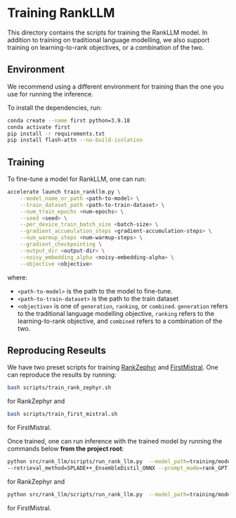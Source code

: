 # Training RankLLM

This directory contains the scripts for training the RankLLM model. In addition to training on traditional language modelling, we also support training on learning-to-rank objectives, or a combination of the two.

## Environment

We recommend using a different environment for training than the one you use for running the inference.

To install the dependencies, run:
```bash
conda create --name first python=3.9.18
conda activate first
pip install -r requirements.txt
pip install flash-attn --no-build-isolation
```

## Training

To fine-tune a model for RankLLM, one can run:
```bash
accelerate launch train_rankllm.py \
    --model_name_or_path <path-to-model> \
    --train_dataset_path <path-to-train-dataset> \
    --num_train_epochs <num-epochs> \
    --seed <seed> \
    --per_device_train_batch_size <batch-size> \
    --gradient_accumulation_steps <gradient-accumulation-steps> \
    --num_warmup_steps <num-warmup-steps> \
    --gradient_checkpointing \
    --output_dir <output-dir> \
    --noisy_embedding_alpha <noisy-embedding-alpha> \
    --objective <objective>
```
where:
- `<path-to-model>` is the path to the model to fine-tune.
- `<path-to-train-dataset>` is the path to the train dataset
- `<objective>` is one of `generation`, `ranking`, or `combined`. `generation` refers to the traditional language modelling objective, `ranking` refers to the learning-to-rank objective, and `combined` refers to a combination of the two.

## Reproducing Reseults

We have two preset scripts for training [RankZephyr](https://arxiv.org/abs/2312.02724) and [FirstMistral](https://arxiv.org/abs/2411.05508). One can reproduce the results by running:
```bash
bash scripts/train_rank_zephyr.sh
```
for RankZephyr and
```bash
bash scripts/train_first_mistral.sh
```
for FirstMistral.

Once trained, one can run inference with the trained model by running the commands below **from the project root**:
```bash
python src/rank_llm/scripts/run_rank_llm.py  --model_path=training/models/ranking/RankZephyr/epoch_2 --top_k_candidates=100 --dataset=dl20 \
--retrieval_method=SPLADE++_EnsembleDistil_ONNX --prompt_mode=rank_GPT --context_size=4096 --variable_passages --use_alpha --num_gpus 1
```
for RankZephyr and
```bash
python src/rank_llm/scripts/run_rank_llm.py  --model_path=training/models/ranking/FirstMistral/epoch_2 --top_k_candidates=100 --dataset=dl20 --retrieval_method=SPLADE++_EnsembleDistil_ONNX --prompt_mode=rank_GPT  --context_size=4096 --variable_passages --use_logits --use_alpha --num_gpus 1
```
for FirstMistral.



